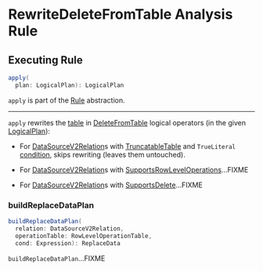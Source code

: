 # RewriteDeleteFromTable Analysis Rule

## <span id="apply"> Executing Rule

```scala
apply(
  plan: LogicalPlan): LogicalPlan
```

`apply` is part of the [Rule](../catalyst/Rule.md#apply) abstraction.

---

`apply` rewrites the [table](../logical-operators/DeleteFromTable.md#table) in [DeleteFromTable](../logical-operators/DeleteFromTable.md) logical operators (in the given [LogicalPlan](../logical-operators/LogicalPlan.md)):

* For [DataSourceV2Relation](../logical-operators/DataSourceV2Relation.md)s with [TruncatableTable](../connector/TruncatableTable.md) and `TrueLiteral` [condition](../logical-operators/DeleteFromTable.md#condition), skips rewriting (leaves them untouched).

* For [DataSourceV2Relation](../logical-operators/DataSourceV2Relation.md)s with [SupportsRowLevelOperations](../connector/SupportsRowLevelOperations.md)...FIXME

* For [DataSourceV2Relation](../logical-operators/DataSourceV2Relation.md)s with [SupportsDelete](../connector/SupportsDelete.md)...FIXME

### <span id="buildReplaceDataPlan"> buildReplaceDataPlan

```scala
buildReplaceDataPlan(
  relation: DataSourceV2Relation,
  operationTable: RowLevelOperationTable,
  cond: Expression): ReplaceData
```

`buildReplaceDataPlan`...FIXME
